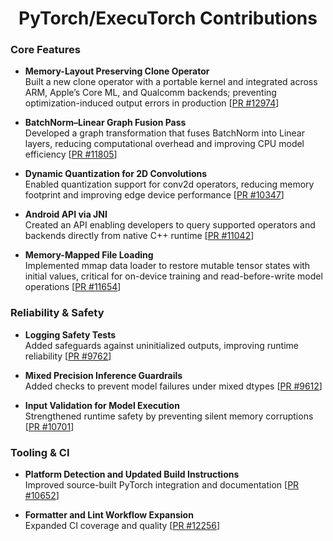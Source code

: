 <h1 align="center">PyTorch/ExecuTorch Contributions</h1>

### Core Features
- **Memory-Layout Preserving Clone Operator**  
  Built a new clone operator with a portable kernel and integrated across ARM, Apple’s Core ML, and Qualcomm backends; preventing optimization-induced output errors in production [[PR #12974](https://github.com/pytorch/executorch/pull/12974)]
  
- **BatchNorm–Linear Graph Fusion Pass**  
  Developed a graph transformation that fuses BatchNorm into Linear layers, reducing computational overhead and improving CPU model efficiency [[PR #11805](https://github.com/pytorch/executorch/pull/11805)]
  
- **Dynamic Quantization for 2D Convolutions**  
  Enabled quantization support for conv2d operators, reducing memory footprint and improving edge device performance [[PR #10347](https://github.com/pytorch/executorch/pull/10347)]     
  
- **Android API via JNI**  
  Created an API enabling developers to query supported operators and backends directly from native C++ runtime [[PR #11042](https://github.com/pytorch/executorch/pull/11042)]
  
- **Memory-Mapped File Loading**  
  Implemented mmap data loader to restore mutable tensor states with initial values, critical for
on-device training and read-before-write model operations [[PR #11654](https://github.com/pytorch/executorch/pull/11654)]  

### Reliability & Safety
- **Logging Safety Tests**  
  Added safeguards against uninitialized outputs, improving runtime reliability [[PR #9762](https://github.com/pytorch/executorch/pull/9762)]  
  
- **Mixed Precision Inference Guardrails**  
  Added checks to prevent model failures under mixed dtypes [[PR #9612](https://github.com/pytorch/executorch/pull/9612)]  
  
- **Input Validation for Model Execution**  
  Strengthened runtime safety by preventing silent memory corruptions [[PR #10701](https://github.com/pytorch/executorch/pull/10701)]  

### Tooling & CI
- **Platform Detection and Updated Build Instructions**  
  Improved source-built PyTorch integration and documentation [[PR #10652](https://github.com/pytorch/executorch/pull/10652)]  
  
- **Formatter and Lint Workflow Expansion**  
  Expanded CI coverage and quality [[PR #12256](https://github.com/pytorch/executorch/pull/12256)]  
